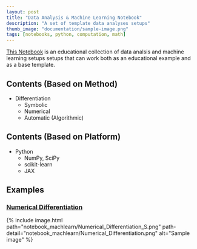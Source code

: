 ```yaml
---
layout: post
title: "Data Analysis & Machine Learning Notebook"
description: "A set of template data analyses setups"
thumb_image: "documentation/sample-image.png"
tags: [notebooks, python, computation, math]
---
```


[This Notebook](https://github.com/shervinazadi/Notebook_MachineLearning) is an educational collection of data analsis and machine learning setups setups that can work both as an educational example and as a base template.

## Contents (Based on Method)

- Differentiation
  - Symbolic
  - Numerical
  - Automatic (Algorithmic)

## Contents (Based on Platform)

- Python
  - NumPy, SciPy
  - scikit-learn
  - JAX

## Examples

### [Numerical Differentiation](https://github.com/shervinazadi/Notebook_MachineLearning/blob/master/SETUPS/PY_Num_Differentiation)

{% include image.html path="notebook_machlearn/Numerical_Differentiation_S.png"
                      path-detail="notebook_machlearn/Numerical_Differentiation.png"
                      alt="Sample image" %}
